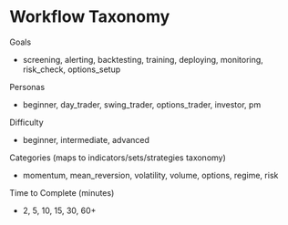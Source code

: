 # Workflow Taxonomy

Goals
- screening, alerting, backtesting, training, deploying, monitoring, risk_check, options_setup

Personas
- beginner, day_trader, swing_trader, options_trader, investor, pm

Difficulty
- beginner, intermediate, advanced

Categories (maps to indicators/sets/strategies taxonomy)
- momentum, mean_reversion, volatility, volume, options, regime, risk

Time to Complete (minutes)
- 2, 5, 10, 15, 30, 60+

